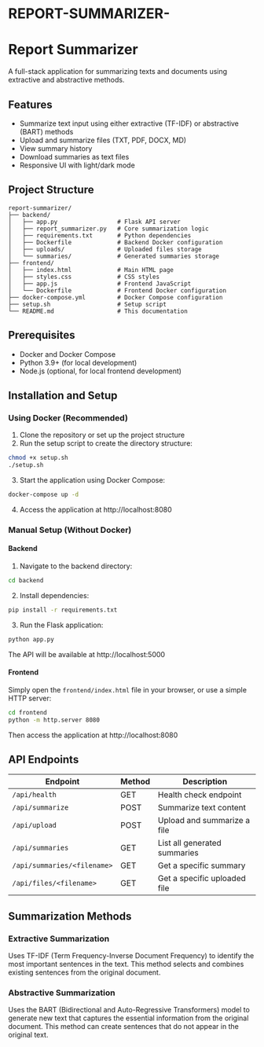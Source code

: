 # REPORT-SUMMARIZER-

# Report Summarizer

A full-stack application for summarizing texts and documents using extractive and abstractive methods.

## Features

- Summarize text input using either extractive (TF-IDF) or abstractive (BART) methods
- Upload and summarize files (TXT, PDF, DOCX, MD) 
- View summary history
- Download summaries as text files
- Responsive UI with light/dark mode

## Project Structure

```
report-summarizer/
├── backend/
│   ├── app.py                 # Flask API server
│   ├── report_summarizer.py   # Core summarization logic
│   ├── requirements.txt       # Python dependencies
│   ├── Dockerfile             # Backend Docker configuration
│   ├── uploads/               # Uploaded files storage
│   └── summaries/             # Generated summaries storage
├── frontend/
│   ├── index.html             # Main HTML page
│   ├── styles.css             # CSS styles
│   ├── app.js                 # Frontend JavaScript
│   └── Dockerfile             # Frontend Docker configuration
├── docker-compose.yml         # Docker Compose configuration
├── setup.sh                   # Setup script
└── README.md                  # This documentation
```

## Prerequisites

- Docker and Docker Compose
- Python 3.9+ (for local development)
- Node.js (optional, for local frontend development)

## Installation and Setup

### Using Docker (Recommended)

1. Clone the repository or set up the project structure
2. Run the setup script to create the directory structure:

```bash
chmod +x setup.sh
./setup.sh
```

3. Start the application using Docker Compose:

```bash
docker-compose up -d
```

4. Access the application at http://localhost:8080

### Manual Setup (Without Docker)

#### Backend

1. Navigate to the backend directory:

```bash
cd backend
```

2. Install dependencies:

```bash
pip install -r requirements.txt
```

3. Run the Flask application:

```bash
python app.py
```

The API will be available at http://localhost:5000

#### Frontend

Simply open the `frontend/index.html` file in your browser, or use a simple HTTP server:

```bash
cd frontend
python -m http.server 8080
```

Then access the application at http://localhost:8080

## API Endpoints

| Endpoint | Method | Description |
|----------|--------|-------------|
| `/api/health` | GET | Health check endpoint |
| `/api/summarize` | POST | Summarize text content |
| `/api/upload` | POST | Upload and summarize a file |
| `/api/summaries` | GET | List all generated summaries |
| `/api/summaries/<filename>` | GET | Get a specific summary |
| `/api/files/<filename>` | GET | Get a specific uploaded file |

## Summarization Methods

### Extractive Summarization

Uses TF-IDF (Term Frequency-Inverse Document Frequency) to identify the most important sentences in the text. This method selects and combines existing sentences from the original document.

### Abstractive Summarization

Uses the BART (Bidirectional and Auto-Regressive Transformers) model to generate new text that captures the essential information from the original document. This method can create sentences that do not appear in the original text.

#
